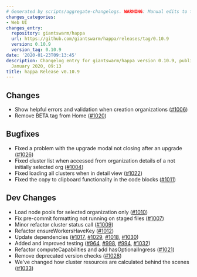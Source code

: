 ```yaml
---
# Generated by scripts/aggregate-changelogs. WARNING: Manual edits to this files will be overwritten.
changes_categories:
- Web UI
changes_entry:
  repository: giantswarm/happa
  url: https://github.com/giantswarm/happa/releases/tag/0.10.9
  version: 0.10.9
  version_tag: 0.10.9
date: '2020-01-23T09:13:45'
description: Changelog entry for giantswarm/happa version 0.10.9, published on 23
  January 2020, 09:13
title: happa Release v0.10.9
---
```


## Changes
- Show helpful errors and validation when creation organizations ([#1006](https://github.com/giantswarm/happa/pull/1006)) 
- Remove BETA tag from Home ([#1020](https://github.com/giantswarm/happa/pull/1020))

## Bugfixes
- Fixed a problem with the upgrade modal not closing after an upgrade ([#1026](https://github.com/giantswarm/happa/pull/1026))
- Fixed cluster list when accessed from organization details of a not initially selected org ([#1004](https://github.com/giantswarm/happa/pull/1004))
- Fixed loading all clusters when in detail view ([#1022](https://github.com/giantswarm/happa/pull/1022))
- Fixed the copy to clipboard functionality in the code blocks ([#1011](https://github.com/giantswarm/happa/pull/1011))

## Dev Changes
- Load node pools for selected organization only ([#1010](https://github.com/giantswarm/happa/pull/1010))
- Fix pre-commit formatting not running on staged files ([#1007](https://github.com/giantswarm/happa/pull/1007)) 
- Minor refactor cluster status call ([#1009](https://github.com/giantswarm/happa/pull/1009))
- Refactor ensureWorkersHaveKey ([#1012](https://github.com/giantswarm/happa/pull/1012))
- Update dependencies ([#1017](https://github.com/giantswarm/happa/pull/1017), [#1029](https://github.com/giantswarm/happa/pull/1029), [#1018](https://github.com/giantswarm/happa/pull/1018), [#1030](https://github.com/giantswarm/happa/pull/1030))
- Added and improved testing ([#964](https://github.com/giantswarm/happa/pull/964), [#998](https://github.com/giantswarm/happa/pull/998), [#994](https://github.com/giantswarm/happa/pull/994), [#1032](https://github.com/giantswarm/happa/pull/1032))
- Refactor computeCapabilities and add hasOptionalIngress ([#1021](https://github.com/giantswarm/happa/pull/1021))
- Remove deprecated version checks ([#1028](https://github.com/giantswarm/happa/pull/1028))
- We've changed how cluster resources are calculated behind the scenes ([#1033](https://github.com/giantswarm/happa/pull/1033))

